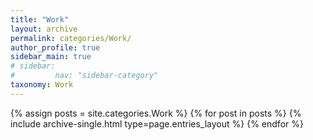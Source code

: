 ```yaml
---
title: "Work"
layout: archive
permalink: categories/Work/
author_profile: true
sidebar_main: true
# sidebar:
#         nav: "sidebar-category"
taxonomy: Work
---
```



{% assign posts = site.categories.Work %}
{% for post in posts %} {% include archive-single.html type=page.entries_layout %} {% endfor %}
